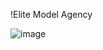 !Elite Model Agency

![image](https://github.com/user-attachments/assets/f137731f-badd-4fab-b827-076860eab542)
